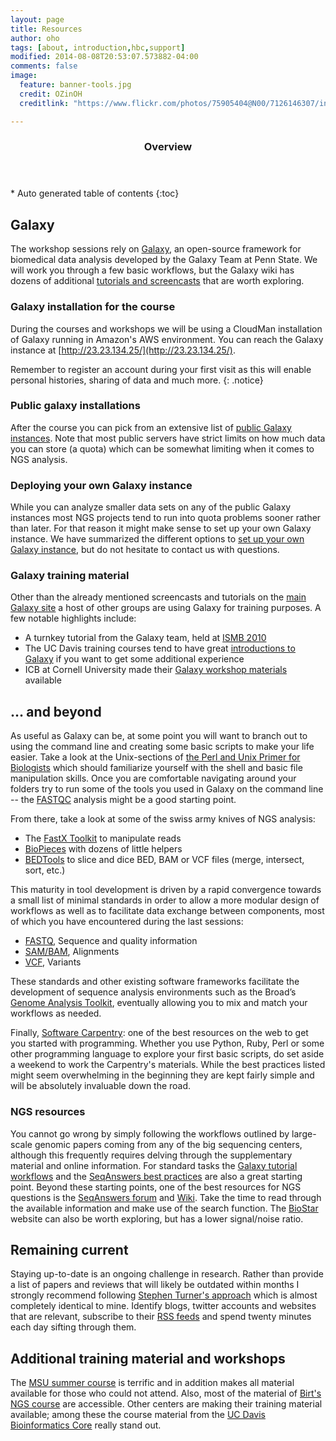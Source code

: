 ```yaml
---
layout: page
title: Resources
author: oho
tags: [about, introduction,hbc,support]
modified: 2014-08-08T20:53:07.573882-04:00
comments: false
image:
  feature: banner-tools.jpg
  credit: OZinOH
  creditlink: "https://www.flickr.com/photos/75905404@N00/7126146307/in/photolist-bRHn2v-5ZEy3v-njeKMd-34Ydj3-6jWS5p-bRHngB-69kvVh-81qMNV-jfdpir-3coNmc-e3oR2D-6aQB7U-ebk9uv-5X2NpW-9KQoQd-2DWGDT-hQQFyG-fkmB7T-pEf1ab-8EatV2-8DiwUK-M1h2U-66WjNR-eHQ3T6-mhpdd-7Vy7hY-3r7wnw-oUmJH-fdyRbJ-fZijk2-gm5988-8iy9Dy-63FsG8-4Qj8Tm-dM3o9g-agpmaQ-4WpAb-7SP4bh-ta4a-63FsXn-9NcgEi-cnHKtu-CTVZj-iMqGkR-8Br5FX-6VHf97-apdrrN-9rPDkF-8x4RCw-4rJRhJ/"

---
```


<section id="table-of-contents" class="toc">
  <header>
    <h3>Overview</h3>
  </header>
<div id="drawer" markdown="1">
*  Auto generated table of contents
{:toc}
</div>
</section><!-- /#table-of-contents -->

## Galaxy

The workshop sessions rely on [Galaxy](http://usegalaxy.org), an open-source framework for biomedical data analysis developed by the Galaxy Team at Penn State. We will work you through a few basic workflows, but the Galaxy wiki has dozens of additional [tutorials and screencasts](http://wiki.g2.bx.psu.edu/Learn/Screencasts) that are worth exploring.


### Galaxy installation for the course

During the courses and workshops we will be using a CloudMan installation of Galaxy running in Amazon's AWS environment. You can reach the Galaxy instance at [http://23.23.134.25/](http://23.23.134.25/). 

Remember to register an account during your first visit as this will enable personal histories, sharing of data and much more.
{: .notice}

### Public galaxy installations

After the course you can pick from an extensive list of [public Galaxy instances](http://wiki.g2.bx.psu.edu/Public%20Galaxy%20Servers). Note that most public servers have strict limits on how much data you can store (a quota) which can be somewhat limiting when it comes to NGS analysis.

### Deploying your own Galaxy instance

While you can analyze smaller data sets on any of the public Galaxy instances most NGS projects tend to run into quota problems sooner rather than later. For that reason it might make sense to set up your own Galaxy instance. We have summarized the different options to [set up your own Galaxy instance](TBA), but do not hesitate to contact us with questions.


### Galaxy training material

Other than the already mentioned screencasts and tutorials on the [main Galaxy site](http://wiki.g2.bx.psu.edu/Learn/Screencasts) a host of other groups are using Galaxy for training purposes. A few notable highlights include:

* A turnkey tutorial from the Galaxy team, held at [ISMB 2010](https://main.g2.bx.psu.edu/u/aun1/p/ismb2010-demo)
* The UC Davis training courses tend to have great [introductions to Galaxy](http://training.bioinformatics.ucdavis.edu/docs/2012/05/RNA/galaxy-intro.html) if you want to get some additional experience
* ICB at Cornell University made their [Galaxy workshop materials](http://chagall.med.cornell.edu/galaxy/) available


## … and beyond

As useful as Galaxy can be, at some point you will want to branch out to using the command line and creating some basic scripts to make your life easier. Take a look at the Unix-sections of [the Perl and Unix Primer for Biologists](http://korflab.ucdavis.edu/unix_and_Perl/) which should familiarize yourself with the shell and basic file manipulation skills. Once you are comfortable navigating around your folders try to run some of the tools you used in Galaxy on the command line -- the [FASTQC](http://www.bioinformatics.babraham.ac.uk/projects/fastqc/) analysis might be a good starting point.

From there, take a look at some of the swiss army knives of NGS analysis:

* The [FastX Toolkit](http://hannonlab.cshl.edu/fastx_toolkit/ ) to manipulate reads* [BioPieces](http://code.google.com/p/biopieces/) with dozens of little helpers
* [BEDTools](http://code.google.com/p/bedtools/) to slice and dice BED, BAM or VCF files (merge, intersect, sort, etc.)

This maturity in tool development is driven by a rapid convergence towards a small list of minimal standards in order to allow a more modular design of workflows as well as to facilitate data exchange between components, most of which you have encountered during the last sessions:

* [FASTQ](http://maq.sourceforge.net/fastq.shtml), Sequence and quality information
* [SAM/BAM](http://samtools.sourceforge.net/), Alignments
* [VCF](http://vcftools.sourceforge.net/specs.html), Variants

These standards and other existing software frameworks facilitate the development of sequence analysis environments such as the Broad’s [Genome Analysis Toolkit](http://www.broadinstitute.org/gsa/wiki/index.php/The_Genome_Analysis_Toolkit), eventually allowing you to mix and match your workflows as needed. 

Finally, [Software Carpentry](http://software-carpentry.org/): one of the best resources on the web to get you started with programming. Whether you use Python, Ruby, Perl or some other programming language to explore your first basic scripts, do set aside a weekend to work the Carpentry's materials. While the best practices listed might seem overwhelming in the beginning they are kept fairly simple and will be absolutely invaluable down the road.

### NGS resources

You cannot go wrong by simply following the workflows outlined by large-scale genomic papers coming from any of the big sequencing centers, although this frequently requires delving through the supplementary material and online information. For standard tasks the [Galaxy tutorial workflows](http://wiki.g2.bx.psu.edu/Learn/Screencasts) and the [SeqAnswers best practices](http://seqanswers.com/wiki/How-to) are also a great starting point. Beyond these starting points, one of the best resources for NGS questions is the [SeqAnswers forum](http://seqanswers.com/forums/forumdisplay.php?f=18) and [Wiki](http://seqanswers.com/wiki/SEQanswers). Take the time to read through the available information and make use of the search function. The [BioStar](http://www.biostars.org/) website can also be worth exploring, but has a lower signal/noise ratio.

## Remaining current

Staying up-to-date is an ongoing challenge in research. Rather than provide a list of papers and reviews that will likely be outdated within months I strongly recommend following [Stephen Turner's approach](http://gettinggeneticsdone.blogspot.com/2012/05/how-to-stay-current-in.html) which is almost completely identical to mine. Identify blogs, twitter accounts and websites that are relevant, subscribe to their [RSS feeds](http://en.wikipedia.org/wiki/Web_feed) and spend twenty minutes each day sifting through them. 

## Additional training material and workshops

The [MSU summer course](http://bioinformatics.msu.edu/ngs-summer-course-2012) is terrific and in addition makes all material available for those who could not attend. Also, most of the material of [Birt's NGS course](http://informaticstraining.hms.harvard.edu) are accessible. Other centers are making their training material available; among these the course material from the [UC Davis Bioinformatics Core](http://training.bioinformatics.ucdavis.edu/documentation/) really stand out.

